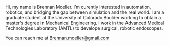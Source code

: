 Hi, my name is Brennan Moeller.
I’m curently interested in automation, robotics, and bridging the gap between simulation and the real world.
I am a graduate student at the University of Colorado Boulder working to obtain a master's degree in Mechanical Engineering. I work in the Advanced Medical Technologies Laboratory (AMTL) to develope surgical, robotic endoscopes.

You can reach me at Brennan.moeller@gmail.com

